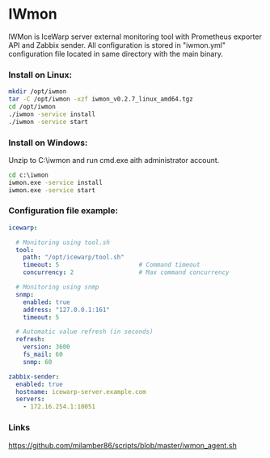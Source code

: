 # IWmon

IWMon is IceWarp server external monitoring tool with Prometheus exporter API and Zabbix sender. All configuration
is stored in "iwmon.yml" configuration file located in same directory with the main binary.

### Install on Linux:

```bash
mkdir /opt/iwmon
tar -C /opt/iwmon -xzf iwmon_v0.2.7_linux_amd64.tgz
cd /opt/iwmon
./iwmon -service install
./iwmon -service start
```

### Install on Windows:

Unzip to C:\iwmon and run cmd.exe aith administrator account.

```cmd
cd c:\iwmon
iwmon.exe -service install
iwmon.exe -service start
```

### Configuration file example:

```yaml
icewarp:

  # Monitoring using tool.sh
  tool:
    path: "/opt/icewarp/tool.sh"
    timeout: 5                      # Command timeout
    concurrency: 2                  # Max command concurrency

  # Monitoring using snmp
  snmp:
    enabled: true
    address: "127.0.0.1:161"
    timeout: 5

  # Automatic value refresh (in seconds)
  refresh:                          
    version: 3600
    fs_mail: 60
    snmp: 60

zabbix-sender:
  enabled: true
  hostname: icewarp-server.example.com
  servers:
    - 172.16.254.1:10051
```

### Links

https://github.com/milamber86/scripts/blob/master/iwmon_agent.sh
